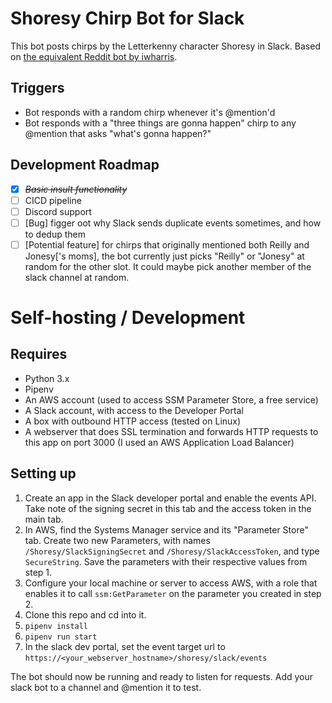 # Shoresy Chirp Bot for Slack

This bot posts chirps by the Letterkenny character Shoresy in Slack.
Based on [the equivalent Reddit bot by iwharris](https://github.com/iwharris/shoresy-bot).

## Triggers

- Bot responds with a random chirp whenever it's @mention'd
- Bot responds with a "three things are gonna happen" chirp to any @mention that asks "what's gonna happen?"

## Development Roadmap

- [x] ~~_Basic insult functionality_~~
- [ ] CICD pipeline
- [ ] Discord support
- [ ] [Bug] figger oot why Slack sends duplicate events sometimes, and how to dedup them
- [ ] [Potential feature] for chirps that originally mentioned both Reilly and Jonesy['s moms], the bot currently just picks "Reilly" or "Jonesy" at random for the other slot. It could maybe pick another member of the slack channel at random.

# Self-hosting / Development

## Requires

- Python 3.x
- Pipenv
- An AWS account (used to access SSM Parameter Store, a free service)
- A Slack account, with access to the Developer Portal
- A box with outbound HTTP access (tested on Linux)
- A webserver that does SSL termination and forwards HTTP requests to this app on port 3000 (I used an AWS Application Load Balancer)

## Setting up

1. Create an app in the Slack developer portal and enable the events API. Take note of the signing secret in this tab and the access token in the main tab.
2. In AWS, find the Systems Manager service and its "Parameter Store" tab. Create two new Parameters, with names `/Shoresy/SlackSigningSecret` and `/Shoresy/SlackAccessToken`, and type `SecureString`. Save the parameters with their respective values from step 1.
3. Configure your local machine or server to access AWS, with a role that enables it to call `ssm:GetParameter` on the parameter you created in step 2.
4. Clone this repo and cd into it.
5. `pipenv install`
6. `pipenv run start`
7. In the slack dev portal, set the event target url to `https://<your_webserver_hostname>/shoresy/slack/events`

The bot should now be running and ready to listen for requests. Add your slack bot to a channel and @mention it to test.
